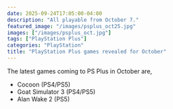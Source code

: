 ```yaml
---
date: 2025-09-24T17:05:00-04:00
description: "All playable from October 7."
featured_image: "/images/psplus_oct25.jpg"
images: ["/images/psplus_oct.jpg"]
tags: ["PlayStation Plus"]
categories: "PlayStation"
title: "PlayStation Plus games revealed for October"
---
```


The latest games coming to PS Plus in October are,

- Cocoon (PS4/PS5)
- Goat Simulator 3 (PS4/PS5)
- Alan Wake 2 (PS5)

